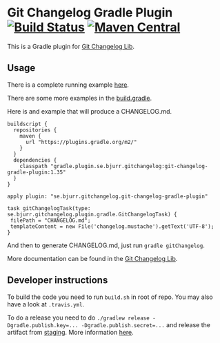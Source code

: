 # Git Changelog Gradle Plugin [![Build Status](https://travis-ci.org/tomasbjerre/git-changelog-gradle-plugin.svg?branch=master)](https://travis-ci.org/tomasbjerre/git-changelog-gradle-plugin) [![Maven Central](https://maven-badges.herokuapp.com/maven-central/se.bjurr.gitchangelog/git-changelog-gradle-plugin/badge.svg)](https://maven-badges.herokuapp.com/maven-central/se.bjurr.gitchangelog/git-changelog-gradle-plugin)

This is a Gradle plugin for [Git Changelog Lib](https://github.com/tomasbjerre/git-changelog-lib).

## Usage ##
There is a complete running example [here](https://github.com/tomasbjerre/git-changelog-gradle-plugin/tree/master/git-changelog-gradle-plugin-example).

There are some more examples in the [build.gradle](https://github.com/tomasbjerre/git-changelog-gradle-plugin/blob/master/git-changelog-gradle-plugin-example/build.gradle).

Here is and example that will produce a CHANGELOG.md.

```
buildscript {
  repositories {
    maven {
      url "https://plugins.gradle.org/m2/"
    }
  }
  dependencies {
    classpath "gradle.plugin.se.bjurr.gitchangelog:git-changelog-gradle-plugin:1.35"
  }
}

apply plugin: "se.bjurr.gitchangelog.git-changelog-gradle-plugin"

task gitChangelogTask(type: se.bjurr.gitchangelog.plugin.gradle.GitChangelogTask) {
 filePath = "CHANGELOG.md";
 templateContent = new File('changelog.mustache').getText('UTF-8');
}
```

And then to generate CHANGELOG.md, just run `gradle gitChangelog`.

More documentation can be found in the [Git Changelog Lib](https://github.com/tomasbjerre/git-changelog-lib).

## Developer instructions

To build the code you need to run `build.sh` in root of repo. You may also have a look at `.travis.yml`.

To do a release you need to do `./gradlew release -Dgradle.publish.key=... -Dgradle.publish.secret=...` and release the artifact from [staging](https://oss.sonatype.org/#stagingRepositories). More information [here](http://central.sonatype.org/pages/releasing-the-deployment.html).
